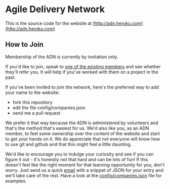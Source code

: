 # Agile Delivery Network

This is the source code for the website at [http://adn.heroku.com](http://adn.heroku.com)

## How to Join

Membership of the ADN is currently by invitation only.

If you'd like to join, speak to [one of the existing members](http://adn.heroku.com) and see whether they'll refer you. It will help if you've worked with them on a project in the past.

If you've been invited to join the network, here's the preferred way to add your name to the website:

  * fork this repository
  * edit the file config/companies.json 
  * send me a pull request

We prefer it that way because the ADN is administered by volunteers and that's the method that's easiest for us. We'd also like you, as an ADN member, to feel some ownership over the content of the website and start to get your hands on it. We do appreciate that not everyone will know how to use git and github and that this might feel a little daunting. 

We'd like to encourage you to indulge your curiosity and see if you can figure it out - it's honestly not that hard and can be lots of fun! If this doesn't feel like the right moment for that learning opportunity for you, don't worry. Just send us a quick [email](agile-delivery-network@googlegroups.com) with a snippet of JSON for your entry and we'll take care of the rest. Have a look at the [config/companies.json](http://github.com/mattwynne/adn/raw/master/config/companies.json) file for examples.

